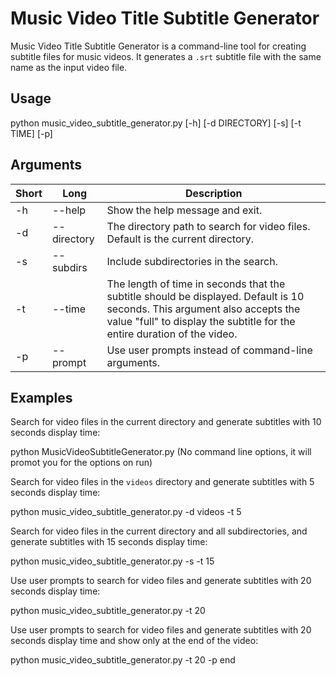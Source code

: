 # Music Video Title Subtitle Generator

Music Video Title Subtitle Generator is a command-line tool for creating subtitle files for music videos. It generates a `.srt` subtitle file with the same name as the input video file.

## Usage
python music_video_subtitle_generator.py [-h] [-d DIRECTORY] [-s] [-t TIME] [-p]


## Arguments

| Short | Long | Description |
| --- | --- | --- |
| -h | --help | Show the help message and exit. |
| -d | --directory | The directory path to search for video files. Default is the current directory. |
| -s | --subdirs | Include subdirectories in the search. |
| -t | --time | The length of time in seconds that the subtitle should be displayed. Default is 10 seconds. This argument also accepts the value "full" to display the subtitle for the entire duration of the video. |
| -p | --prompt | Use user prompts instead of command-line arguments. |

## Examples

Search for video files in the current directory and generate subtitles with 10 seconds display time:

python MusicVideoSubtitleGenerator.py (No command line options, it will promot you for the options on run)


Search for video files in the `videos` directory and generate subtitles with 5 seconds display time:

python music_video_subtitle_generator.py -d videos -t 5


Search for video files in the current directory and all subdirectories, and generate subtitles with 15 seconds display time:

python music_video_subtitle_generator.py -s -t 15


Use user prompts to search for video files and generate subtitles with 20 seconds display time:

python music_video_subtitle_generator.py -t 20


Use user prompts to search for video files and generate subtitles with 20 seconds display time and show only at the end of the video:

python music_video_subtitle_generator.py -t 20 -p end
